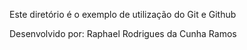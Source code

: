 Este diretório é o exemplo de utilização do Git e Github

Desenvolvido por: Raphael Rodrigues da Cunha Ramos